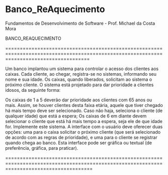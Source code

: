 # Banco_ReAquecimento
Fundamentos de Desenvolvimento de Software  - Prof. Michael da Costa Mora 

BANCO_REAQUECIMENTO

=========================================================================================================================================

Um banco implantou um sistema para controlar o acesso dos clientes aos caixas. Cada cliente, ao chegar, registra-se no sistemas,
informando seu nome e sua idade. Os caixas, quando liberados, solicitam ao sistema o próximo cliente. O sistema está projetado para dar prioridade a clientes idosos, da seguinte forma:

Os caixas de 1 a 5 deverão dar prioridade aos clientes com 65 anos ou mais. Assim, se houver clientes desta faixa etária, aquele que tiver chegado há mais tempo deve ser selecionado. Caso não haja, seleciona o cliente (de qualquer idade) que está a espera;
Os caixas de 6 em diante devem selecionar o cliente que está há mais tempo a espera, seja ele de que idade for.
Implemente este sistema. A interface com o usuário deve oferecer duas opções: uma para o caixa solicitar o próximo cliente (que será selecionado de acordo com as regras de prioridade), e uma para o cliente se registrar quando chega ao banco. Esta interface pode ser gráfica ou textual (de preferência, gráfica, para praticar).

==========================================================================================================================================
